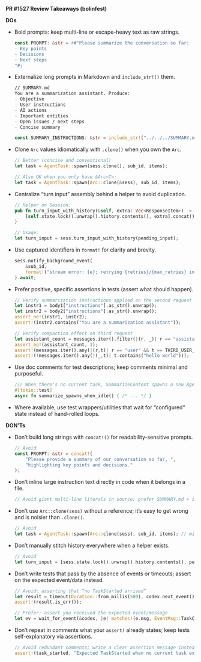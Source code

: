 **PR #1527 Review Takeaways (bolinfest)**

**DOs**
- Bold prompts: keep multi-line or escape-heavy text as raw strings.
  ```rust
  const PROMPT: &str = r#"Please summarize the conversation so far:
  - Key points
  - Decisions
  - Next steps
  "#;
  ```

- Externalize long prompts in Markdown and `include_str!()` them.
  ```md
  // SUMMARY.md
  You are a summarization assistant. Produce:
  - Objective
  - User instructions
  - AI actions
  - Important entities
  - Open issues / next steps
  - Concise summary
  ```
  ```rust
  const SUMMARY_INSTRUCTIONS: &str = include_str!("../../../SUMMARY.md");
  ```

- Clone `Arc` values idiomatically with `.clone()` when you own the `Arc`.
  ```rust
  // Better (concise and conventional)
  let task = AgentTask::spawn(sess.clone(), sub_id, items);

  // Also OK when you only have &Arc<T>:
  let task = AgentTask::spawn(Arc::clone(&sess), sub_id, items);
  ```

- Centralize “turn input” assembly behind a helper to avoid duplication.
  ```rust
  // Helper on Session:
  pub fn turn_input_with_history(&self, extra: Vec<ResponseItem>) -> Vec<ResponseItem> {
      [self.state.lock().unwrap().history.contents(), extra].concat()
  }

  // Usage:
  let turn_input = sess.turn_input_with_history(pending_input);
  ```

- Use captured identifiers in `format!` for clarity and brevity.
  ```rust
  sess.notify_background_event(
      &sub_id,
      format!("stream error: {e}; retrying {retries}/{max_retries} in {delay:?}…"),
  ).await;
  ```

- Prefer positive, specific assertions in tests (assert what should happen).
  ```rust
  // Verify summarization instructions applied on the second request
  let instr1 = body1["instructions"].as_str().unwrap();
  let instr2 = body2["instructions"].as_str().unwrap();
  assert_ne!(instr1, instr2);
  assert!(instr2.contains("You are a summarization assistant"));

  // Verify compaction effect on third request
  let assistant_count = messages.iter().filter(|(r, _)| r == "assistant").count();
  assert_eq!(assistant_count, 1);
  assert!(messages.iter().any(|(r,t)| r == "user" && t == THIRD_USER_MSG));
  assert!(!messages.iter().any(|(_,t)| t.contains("hello world")));
  ```

- Use doc comments for test descriptions; keep comments minimal and purposeful.
  ```rust
  /// When there's no current task, SummarizeContext spawns a new AgentTask.
  #[tokio::test]
  async fn summarize_spawns_when_idle() { /* ... */ }
  ```

- Where available, use test wrappers/utilities that wait for “configured” state instead of hand-rolled loops.


**DON’Ts**
- Don’t build long strings with `concat!()` for readability-sensitive prompts.
  ```rust
  // Avoid
  const PROMPT: &str = concat!(
      "Please provide a summary of our conversation so far, ",
      "highlighting key points and decisions."
  );
  ```

- Don’t inline large instruction text directly in code when it belongs in a file.
  ```rust
  // Avoid giant multi-line literals in source; prefer SUMMARY.md + include_str!()
  ```

- Don’t use `Arc::clone(sess)` without a reference; it’s easy to get wrong and is noisier than `.clone()`.
  ```rust
  // Avoid
  let task = AgentTask::spawn(Arc::clone(sess), sub_id, items); // missing &
  ```

- Don’t manually stitch history everywhere when a helper exists.
  ```rust
  // Avoid
  let turn_input = [sess.state.lock().unwrap().history.contents(), pending_input].concat();
  ```

- Don’t write tests that pass by the absence of events or timeouts; assert on the expected event/data instead.
  ```rust
  // Avoid: asserting that “no TaskStarted arrived”
  let result = timeout(Duration::from_millis(500), codex.next_event()).await;
  assert!(result.is_err());

  // Prefer: assert you received the expected event/message
  let ev = wait_for_event(&codex, |e| matches!(e.msg, EventMsg::TaskComplete(_))).await;
  ```

- Don’t repeat in comments what your `assert!` already states; keep tests self-explanatory via assertions.
  ```rust
  // Avoid redundant comments; write a clear assertion message instead
  assert!(task_started, "Expected TaskStarted when no current task exists");
  ```